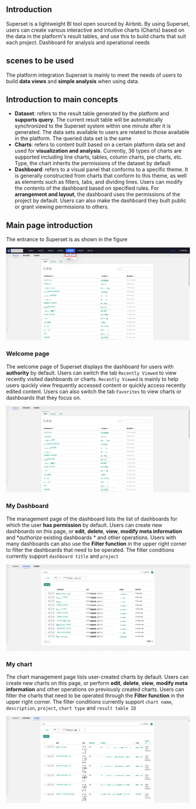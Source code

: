 ## Introduction
Superset is a lightweight BI tool open sourced by Airbnb. By using Superset, users can create various interactive and intuitive charts (Charts) based on the data in the platform's result tables, and use this to build charts that suit each project. Dashboard for analysis and operational needs

## scenes to be used
The platform integration Superset is mainly to meet the needs of users to build **data views** and **simple analysis** when using data.

## Introduction to main concepts
* **Dataset**: refers to the result table generated by the platform and **supports query**. The current result table will be automatically synchronized to the Superset system within one minute after it is generated. The data sets available to users are related to those available in the platform. The queried data set is the same
* **Charts**: refers to content built based on a certain platform data set and used for **visualization and analysis**. Currently, 36 types of charts are supported including line charts, tables, column charts, pie charts, etc. Type, the chart inherits the permissions of the dataset by default
* **Dashboard**: refers to a visual panel that conforms to a specific theme. It is generally constructed from charts that conform to this theme, as well as elements such as filters, tabs, and dividing lines. Users can modify the contents of the dashboard based on specified rules. For **arrangement and layout**, the dashboard uses the permissions of the project by default. Users can also make the dashboard they built public or grant viewing permissions to others.

## Main page introduction
The entrance to Superset is as shown in the figure

![](superset.assets/superset_entrance.png)


### Welcome page
The welcome page of Superset displays the dashboard for users with **authority** by default. Users can switch the tab `Recently Viewed` to view recently visited dashboards or charts. `Recently Viewed` is mainly to help users quickly view frequently accessed content or quickly access recently edited content. Users can also switch the tab `Favorites` to view charts or dashboards that they focus on.

![](superset.assets/superset_welcome_page.png)

### My Dashboard
The management page of the dashboard lists the list of dashboards for which the user **has permission** by default. Users can create new dashboards on this page, or **edit**, **delete**, **view**, **modify meta information** and **authorize* existing dashboards * and other operations. Users with many dashboards can also use the **Filter function** in the upper right corner to filter the dashboards that need to be operated. The filter conditions currently support `dashboard title` and `project`

![](superset.assets/superset_dashboard_page.png)

### My chart
The chart management page lists user-created charts by default. Users can create new charts on this page, or perform **edit**, **delete**, **view**, **modify meta information** and other operations on previously created charts. Users can filter the charts that need to be operated through the **Filter function** in the upper right corner. The filter conditions currently support `chart name`, `description`, `project`, `chart type` and `result table ID`

![](superset.assets/superset_chart_page.png)